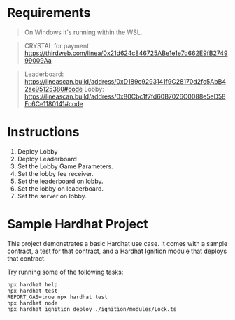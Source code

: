 # Requirements
> On Windows it's running within the WSL.

> CRYSTAL for payment
> https://thirdweb.com/linea/0x21d624c846725ABe1e1e7d662E9fB274999009Aa

> Leaderboard: https://lineascan.build/address/0xD189c9293141f9C28170d2fc5AbB42ae95125380#code
> Lobby: https://lineascan.build/address/0x80Cbc1f7fd60B7026C0088e5eD58Fc6Ce1180141#code

# Instructions
1. Deploy Lobby
2. Deploy Leaderboard
3. Set the Lobby Game Parameters.
4. Set the lobby fee receiver.
5. Set the leaderboard on lobby.
6. Set the lobby on leaderboard.
7. Set the server on lobby.

# Sample Hardhat Project

This project demonstrates a basic Hardhat use case. It comes with a sample contract, a test for that contract, and a Hardhat Ignition module that deploys that contract.

Try running some of the following tasks:

```shell
npx hardhat help
npx hardhat test
REPORT_GAS=true npx hardhat test
npx hardhat node
npx hardhat ignition deploy ./ignition/modules/Lock.ts
```
